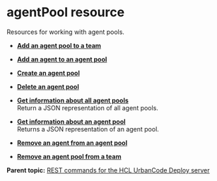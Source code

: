 # agentPool resource

Resources for working with agent pools.

-   **[Add an agent pool to a team](../../com.ibm.udeploy.api.doc/topics/rest_cli_agentpool_teams_put.md)**  

-   **[Add an agent to an agent pool](../../com.ibm.udeploy.api.doc/topics/rest_cli_agentpool_addagenttopool_put.md)**  

-   **[Create an agent pool](../../com.ibm.udeploy.api.doc/topics/rest_cli_agentpool_createagentpool_put.md)**  

-   **[Delete an agent pool](../../com.ibm.udeploy.api.doc/topics/rest_cli_agentpool_deleteagentpool_delete.md)**  

-   **[Get information about all agent pools](../../com.ibm.udeploy.api.doc/topics/rest_cli_agentpool_get.md)**  
Return a JSON representation of all agent pools.
-   **[Get information about an agent pool](../../com.ibm.udeploy.api.doc/topics/rest_cli_agentpool_info_put.md)**  
Returns a JSON representation of an agent pool.
-   **[Remove an agent from an agent pool](../../com.ibm.udeploy.api.doc/topics/rest_cli_agentpool_removeagentfrompool_delete.md)**  

-   **[Remove an agent pool from a team](../../com.ibm.udeploy.api.doc/topics/rest_cli_agentpool_teams_delete.md)**  


**Parent topic:** [REST commands for the HCL UrbanCode Deploy server](../../com.ibm.udeploy.reference.doc/topics/rest_api_ref_commands.md)

